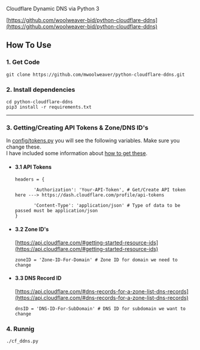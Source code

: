 Cloudflare Dynamic DNS via Python 3

[https://github.com/woolweaver-bid/python-cloudflare-ddns](https://github.com/woolweaver-bid/python-cloudflare-ddns)

## How To Use 

### 1. Get Code
```
git clone https://github.com/mwoolweaver/python-cloudflare-ddns.git
```

### 2. Install dependencies
```
cd python-cloudflare-ddns
pip3 install -r requirements.txt
```

-------

### 3. Getting/Creating API Tokens & Zone/DNS ID's

In [config/tokens.py](/config/tokens.py) you will see the following variables. Make sure you change these.     
I have included some information about [how to get these](https://dash.cloudflare.com/profile/api-tokens).



  * #### 3.1 API Tokens

     ```
     headers = {

            'Authorization': 'Your-API-Token', # Get/Create API token here ---> https://dash.cloudflare.com/profile/api-tokens

            'Content-Type': 'application/json' # Type of data to be passed must be application/json
    }
    ```

  * #### 3.2 Zone ID's 

     [https://api.cloudflare.com/#getting-started-resource-ids](https://api.cloudflare.com/#getting-started-resource-ids)

     ```
     zoneID = 'Zone-ID-For-Domain' # Zone ID for domain we need to change
     ```

  * #### 3.3 DNS Record ID 

     [https://api.cloudflare.com/#dns-records-for-a-zone-list-dns-records](https://api.cloudflare.com/#dns-records-for-a-zone-list-dns-records)

     ```
     dnsID = 'DNS-ID-For-SubDomain' # DNS ID for subdomain we want to change
     ```

### 4. Runnig
```
./cf_ddns.py
```
